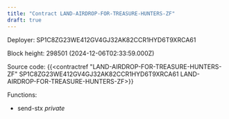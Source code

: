 ```yaml
---
title: "Contract LAND-AIRDROP-FOR-TREASURE-HUNTERS-ZF"
draft: true
---
```

Deployer: SP1C8ZG23WE412GV4GJ32AK82CCR1HYD6T9XRCA61


 



Block height: 298501 (2024-12-06T02:33:59.000Z)

Source code: {{<contractref "LAND-AIRDROP-FOR-TREASURE-HUNTERS-ZF" SP1C8ZG23WE412GV4GJ32AK82CCR1HYD6T9XRCA61 LAND-AIRDROP-FOR-TREASURE-HUNTERS-ZF>}}

Functions:

* send-stx _private_
